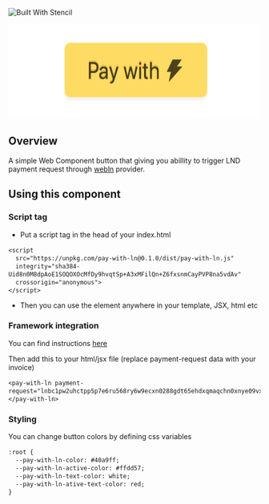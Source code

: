 ![Built With Stencil](https://img.shields.io/badge/-Built%20With%20Stencil-16161d.svg?logo=data%3Aimage%2Fsvg%2Bxml%3Bbase64%2CPD94bWwgdmVyc2lvbj0iMS4wIiBlbmNvZGluZz0idXRmLTgiPz4KPCEtLSBHZW5lcmF0b3I6IEFkb2JlIElsbHVzdHJhdG9yIDE5LjIuMSwgU1ZHIEV4cG9ydCBQbHVnLUluIC4gU1ZHIFZlcnNpb246IDYuMDAgQnVpbGQgMCkgIC0tPgo8c3ZnIHZlcnNpb249IjEuMSIgaWQ9IkxheWVyXzEiIHhtbG5zPSJodHRwOi8vd3d3LnczLm9yZy8yMDAwL3N2ZyIgeG1sbnM6eGxpbms9Imh0dHA6Ly93d3cudzMub3JnLzE5OTkveGxpbmsiIHg9IjBweCIgeT0iMHB4IgoJIHZpZXdCb3g9IjAgMCA1MTIgNTEyIiBzdHlsZT0iZW5hYmxlLWJhY2tncm91bmQ6bmV3IDAgMCA1MTIgNTEyOyIgeG1sOnNwYWNlPSJwcmVzZXJ2ZSI%2BCjxzdHlsZSB0eXBlPSJ0ZXh0L2NzcyI%2BCgkuc3Qwe2ZpbGw6I0ZGRkZGRjt9Cjwvc3R5bGU%2BCjxwYXRoIGNsYXNzPSJzdDAiIGQ9Ik00MjQuNywzNzMuOWMwLDM3LjYtNTUuMSw2OC42LTkyLjcsNjguNkgxODAuNGMtMzcuOSwwLTkyLjctMzAuNy05Mi43LTY4LjZ2LTMuNmgzMzYuOVYzNzMuOXoiLz4KPHBhdGggY2xhc3M9InN0MCIgZD0iTTQyNC43LDI5Mi4xSDE4MC40Yy0zNy42LDAtOTIuNy0zMS05Mi43LTY4LjZ2LTMuNkgzMzJjMzcuNiwwLDkyLjcsMzEsOTIuNyw2OC42VjI5Mi4xeiIvPgo8cGF0aCBjbGFzcz0ic3QwIiBkPSJNNDI0LjcsMTQxLjdIODcuN3YtMy42YzAtMzcuNiw1NC44LTY4LjYsOTIuNy02OC42SDMzMmMzNy45LDAsOTIuNywzMC43LDkyLjcsNjguNlYxNDEuN3oiLz4KPC9zdmc%2BCg%3D%3D&colorA=16161d&style=flat-square)
<p align="center">
 <img alt="pay-with-ln" src="https://raw.githubusercontent.com/alepop/pay-with-ln/master/button.png" height="190px" />
</p>

## Overview

A simple Web Component button that giving you abillity to trigger LND payment request through [webln](https://github.com/wbobeirne/webln) provider. 

## Using this component

### Script tag

- Put a script tag in the head of your index.html 
```
<script 
  src="https://unpkg.com/pay-with-ln@0.1.0/dist/pay-with-ln.js" 
  integrity="sha384-Uid8n0M8dpAoE1SOQOXOcMfDy9hvqtSp+A3xMFilQn+Z6fxsnmCayPVP8na5vdAv"
  crossorigin="anonymous">
</script>
```
- Then you can use the element anywhere in your template, JSX, html etc

### Framework integration
You can find instructions [here](https://stenciljs.com/docs/overview)

Then add this to your html/jsx file (replace payment-request data with your invoice)
```
<pay-with-ln payment-request="lnbc1pw2uhctpp5p7e6ru568ry6w9ecxn0288gdt65ehdxqmaqchn0xnye09vxvu5qsdqjgdhkven9v5s8g6tsyycqzpgxq97zvuqfh2drun3d9p57nxzj6rmhupnqly84kkte0vxjgqmsz99y2g4aat58xpnc9967kkycnfylx4vrc94ns87cym2y3uu7evc3ecaq26qjhgpeyv6wr"></pay-with-ln>
```

### Styling
You can change button colors by defining css variables
```
:root {
  --pay-with-ln-color: #40a9ff;
  --pay-with-ln-active-color: #ffdd57;
  --pay-with-ln-text-color: white;
  --pay-with-ln-ative-text-color: red;
}
```